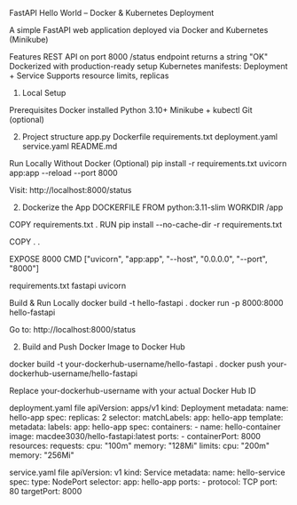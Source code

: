 FastAPI Hello World – Docker & Kubernetes Deployment


A simple FastAPI web application deployed via Docker and Kubernetes (Minikube)



Features
REST API on port 8000
/status endpoint returns a string "OK"
Dockerized with production-ready setup
Kubernetes manifests: Deployment + Service
Supports resource limits, replicas


1. Local Setup

Prerequisites
Docker installed
Python 3.10+
Minikube + kubectl
Git (optional)

2. Project structure
app.py
Dockerfile
requirements.txt
deployment.yaml
service.yaml
README.md

Run Locally Without Docker (Optional)
pip install -r requirements.txt
uvicorn app:app --reload --port 8000

Visit: http://localhost:8000/status

2. Dockerize the App
DOCKERFILE
FROM python:3.11-slim
WORKDIR /app

COPY requirements.txt .
RUN pip install --no-cache-dir -r requirements.txt

COPY . .

EXPOSE 8000
CMD ["uvicorn", "app:app", "--host", "0.0.0.0", "--port", "8000"]


requirements.txt
fastapi
uvicorn


Build & Run Locally
docker build -t hello-fastapi .
docker run -p 8000:8000 hello-fastapi


Go to: http://localhost:8000/status


2. Build and Push Docker Image to Docker Hub

docker build -t your-dockerhub-username/hello-fastapi .
docker push your-dockerhub-username/hello-fastapi

Replace your-dockerhub-username with your actual Docker Hub ID


deployment.yaml file
apiVersion: apps/v1
kind: Deployment
metadata:
  name: hello-app
spec:
  replicas: 2
  selector:
    matchLabels:
      app: hello-app
  template:
    metadata:
      labels:
        app: hello-app
    spec:
      containers:
      - name: hello-container
        image: macdee3030/hello-fastapi:latest
        ports:
        - containerPort: 8000
        resources:
          requests:
            cpu: "100m"
            memory: "128Mi"
          limits:
            cpu: "200m"
            memory: "256Mi"


service.yaml file
apiVersion: v1
kind: Service
metadata:
  name: hello-service
spec:
  type: NodePort
  selector:
    app: hello-app
  ports:
    - protocol: TCP
      port: 80
      targetPort: 8000






